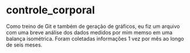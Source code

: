 # controle_corporal
Como treino de Git e também de geração de gráficos, eu fiz um arquivo com uma breve análise dos dados medidos por mim memso em uma balança isométrica. Foram coletadas informações 1 vez por mês ao longo de seis meses.
